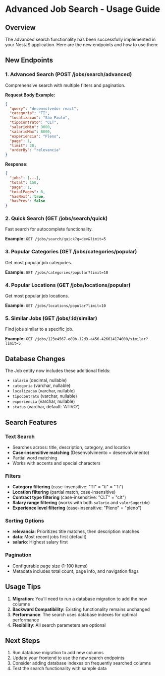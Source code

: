 # Advanced Job Search - Usage Guide

## Overview
The advanced search functionality has been successfully implemented in your NestJS application. Here are the new endpoints and how to use them:

## New Endpoints

### 1. Advanced Search (POST /jobs/search/advanced)
Comprehensive search with multiple filters and pagination.

**Request Body Example:**
```json
{
  "query": "desenvolvedor react",
  "categoria": "TI",
  "localizacao": "São Paulo",
  "tipoContrato": "CLT",
  "salarioMin": 3000,
  "salarioMax": 8000,
  "experiencia": "Pleno",
  "page": 1,
  "limit": 20,
  "orderBy": "relevancia"
}
```

**Response:**
```json
{
  "jobs": [...],
  "total": 150,
  "page": 1,
  "totalPages": 8,
  "hasNext": true,
  "hasPrev": false
}
```

### 2. Quick Search (GET /jobs/search/quick)
Fast search for autocomplete functionality.

**Example:** `GET /jobs/search/quick?q=dev&limit=5`

### 3. Popular Categories (GET /jobs/categories/popular)
Get most popular job categories.

**Example:** `GET /jobs/categories/popular?limit=10`

### 4. Popular Locations (GET /jobs/locations/popular)
Get most popular job locations.

**Example:** `GET /jobs/locations/popular?limit=10`

### 5. Similar Jobs (GET /jobs/:id/similar)
Find jobs similar to a specific job.

**Example:** `GET /jobs/123e4567-e89b-12d3-a456-426614174000/similar?limit=5`

## Database Changes

The Job entity now includes these additional fields:
- `salario` (decimal, nullable)
- `categoria` (varchar, nullable)
- `localizacao` (varchar, nullable)
- `tipoContrato` (varchar, nullable)
- `experiencia` (varchar, nullable)
- `status` (varchar, default: 'ATIVO')

## Search Features

### Text Search
- Searches across: title, description, category, and location
- **Case-insensitive matching** (Desenvolvimento = desenvolvimento)
- Partial word matching
- Works with accents and special characters

### Filters
- **Category filtering** (case-insensitive: "TI" = "ti" = "Ti")
- **Location filtering** (partial match, case-insensitive)
- **Contract type filtering** (case-insensitive: "CLT" = "clt")
- **Salary range filtering** (works with both `salario` and `valorSugerido`)
- **Experience level filtering** (case-insensitive: "Pleno" = "pleno")

### Sorting Options
- **relevancia**: Prioritizes title matches, then description matches
- **data**: Most recent jobs first (default)
- **salario**: Highest salary first

### Pagination
- Configurable page size (1-100 items)
- Metadata includes total count, page info, and navigation flags

## Usage Tips

1. **Migration**: You'll need to run a database migration to add the new columns
2. **Backward Compatibility**: Existing functionality remains unchanged
3. **Performance**: The search uses database indexes for optimal performance
4. **Flexibility**: All search parameters are optional

## Next Steps

1. Run database migration to add new columns
2. Update your frontend to use the new search endpoints
3. Consider adding database indexes on frequently searched columns
4. Test the search functionality with sample data